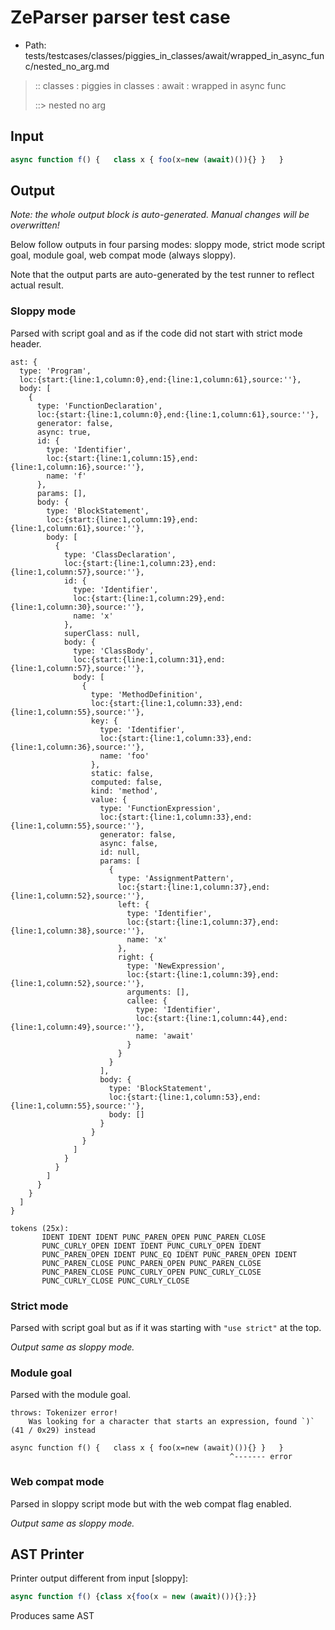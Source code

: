# ZeParser parser test case

- Path: tests/testcases/classes/piggies_in_classes/await/wrapped_in_async_func/nested_no_arg.md

> :: classes : piggies in classes : await : wrapped in async func
>
> ::> nested no arg

## Input

`````js
async function f() {   class x { foo(x=new (await)()){} }   }
`````

## Output

_Note: the whole output block is auto-generated. Manual changes will be overwritten!_

Below follow outputs in four parsing modes: sloppy mode, strict mode script goal, module goal, web compat mode (always sloppy).

Note that the output parts are auto-generated by the test runner to reflect actual result.

### Sloppy mode

Parsed with script goal and as if the code did not start with strict mode header.

`````
ast: {
  type: 'Program',
  loc:{start:{line:1,column:0},end:{line:1,column:61},source:''},
  body: [
    {
      type: 'FunctionDeclaration',
      loc:{start:{line:1,column:0},end:{line:1,column:61},source:''},
      generator: false,
      async: true,
      id: {
        type: 'Identifier',
        loc:{start:{line:1,column:15},end:{line:1,column:16},source:''},
        name: 'f'
      },
      params: [],
      body: {
        type: 'BlockStatement',
        loc:{start:{line:1,column:19},end:{line:1,column:61},source:''},
        body: [
          {
            type: 'ClassDeclaration',
            loc:{start:{line:1,column:23},end:{line:1,column:57},source:''},
            id: {
              type: 'Identifier',
              loc:{start:{line:1,column:29},end:{line:1,column:30},source:''},
              name: 'x'
            },
            superClass: null,
            body: {
              type: 'ClassBody',
              loc:{start:{line:1,column:31},end:{line:1,column:57},source:''},
              body: [
                {
                  type: 'MethodDefinition',
                  loc:{start:{line:1,column:33},end:{line:1,column:55},source:''},
                  key: {
                    type: 'Identifier',
                    loc:{start:{line:1,column:33},end:{line:1,column:36},source:''},
                    name: 'foo'
                  },
                  static: false,
                  computed: false,
                  kind: 'method',
                  value: {
                    type: 'FunctionExpression',
                    loc:{start:{line:1,column:33},end:{line:1,column:55},source:''},
                    generator: false,
                    async: false,
                    id: null,
                    params: [
                      {
                        type: 'AssignmentPattern',
                        loc:{start:{line:1,column:37},end:{line:1,column:52},source:''},
                        left: {
                          type: 'Identifier',
                          loc:{start:{line:1,column:37},end:{line:1,column:38},source:''},
                          name: 'x'
                        },
                        right: {
                          type: 'NewExpression',
                          loc:{start:{line:1,column:39},end:{line:1,column:52},source:''},
                          arguments: [],
                          callee: {
                            type: 'Identifier',
                            loc:{start:{line:1,column:44},end:{line:1,column:49},source:''},
                            name: 'await'
                          }
                        }
                      }
                    ],
                    body: {
                      type: 'BlockStatement',
                      loc:{start:{line:1,column:53},end:{line:1,column:55},source:''},
                      body: []
                    }
                  }
                }
              ]
            }
          }
        ]
      }
    }
  ]
}

tokens (25x):
       IDENT IDENT IDENT PUNC_PAREN_OPEN PUNC_PAREN_CLOSE
       PUNC_CURLY_OPEN IDENT IDENT PUNC_CURLY_OPEN IDENT
       PUNC_PAREN_OPEN IDENT PUNC_EQ IDENT PUNC_PAREN_OPEN IDENT
       PUNC_PAREN_CLOSE PUNC_PAREN_OPEN PUNC_PAREN_CLOSE
       PUNC_PAREN_CLOSE PUNC_CURLY_OPEN PUNC_CURLY_CLOSE
       PUNC_CURLY_CLOSE PUNC_CURLY_CLOSE
`````

### Strict mode

Parsed with script goal but as if it was starting with `"use strict"` at the top.

_Output same as sloppy mode._

### Module goal

Parsed with the module goal.

`````
throws: Tokenizer error!
    Was looking for a character that starts an expression, found `)` (41 / 0x29) instead

async function f() {   class x { foo(x=new (await)()){} }   }
                                                 ^------- error
`````


### Web compat mode

Parsed in sloppy script mode but with the web compat flag enabled.

_Output same as sloppy mode._

## AST Printer

Printer output different from input [sloppy]:

````js
async function f() {class x{foo(x = new (await)()){};}}
````

Produces same AST
